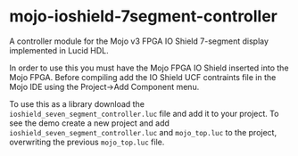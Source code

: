 # mojo-ioshield-7segment-controller
A controller module for the Mojo v3 FPGA IO Shield 7-segment display implemented in Lucid HDL.

In order to use this you must have the Mojo FPGA IO Shield inserted into the Mojo FPGA. Before compiling add the IO Shield UCF contraints file in the Mojo IDE using the Project->Add Component menu.

To use this as a library download the `ioshield_seven_segment_controller.luc` file and add it to your project. To see the demo create a new project and add `ioshield_seven_segment_controller.luc` and `mojo_top.luc` to the project, overwriting the previous `mojo_top.luc` file.
